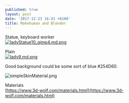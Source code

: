 ```yaml
---
published: true
layout: post
date: '2017-12-23 16:41 +0100'
title: Makehuman and Blender
---
```

Statue, keyboard worker  
[![ladyStatue10_gimp4.md.png](https://cdn.scrot.moe/images/2017/12/24/ladyStatue10_gimp4.md.png)](https://cdn.scrot.moe/images/2017/12/24/ladyStatue10_gimp4.png)

Plain  
[![lady9.md.png](https://cdn.scrot.moe/images/2017/12/23/lady9.md.png)](https://cdn.scrot.moe/images/2017/12/23/lady9.png)

Good background could be some sort of blue #254D60.

![simpleSkinMaterial.png]({{site.baseurl}}/media/simpleSkinMaterial.png)

Materials  
[https://www.3d-wolf.com/materials.html](https://www.3d-wolf.com/materials.html)
